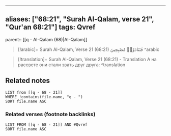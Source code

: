 
---
aliases: ["68:21", "Surah Al-Qalam, verse 21", "Qur'an 68:21"]
tags: Qvref
---

parent:: [[q - Al-Qalam (68)|Al-Qalam]]

> [!arabic]+ Surah Al-Qalam, Verse 21 (68:21)
> <span class="quran-arabic">فَتَنَادَوْا۟ مُصْبِحِينَ</span>
^arabic

> [!translation]+ Surah Al-Qalam, Verse 21 (68:21) - Translation
> А на рассвете они стали звать друг друга:
^translation



## Related notes
```dataview
LIST from [[q - 68 - 21]]
WHERE !contains(file.name, "q - ")
SORT file.name ASC
```

### Related verses (footnote backlinks)
```dataview
LIST FROM [[q - 68 - 21]] AND #Qvref
SORT file.name ASC
```

